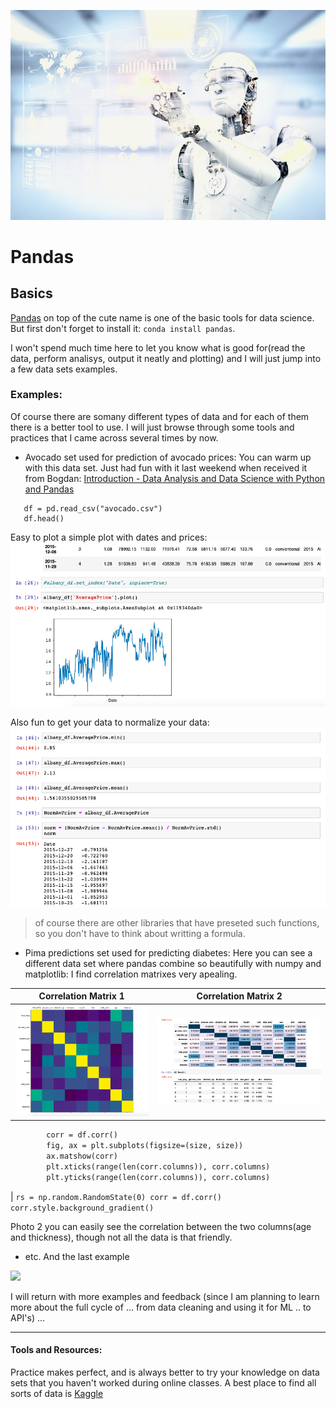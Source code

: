 ![robo](/images/robo22.jpeg)

# Pandas 

## Basics 

[Pandas](https://pandas.pydata.org/) on top of the cute name is one of the basic tools for data science. But first don't forget to install it: `conda install pandas`.

I won't spend much time here to let you know what is good for(read the data, perform analisys, output it neatly and plotting)  and I will just jump into a few data sets examples. 

### Examples: 

Of course there are somany different types of data and for each of them there is a better tool to use. I will just browse through some tools and practices that I came across several times by now. 

* Avocado set used for prediction of avocado prices:
You can warm up with this data set. Just had fun with it last weekend when received it from Bogdan: [Introduction - Data Analysis and Data Science with Python and Pandas](https://youtu.be/nLw1RNvfElg)

```import pandas as pd
   df = pd.read_csv("avocado.csv")
   df.head()
```
Easy to plot a simple plot with dates and prices:
![pandas](/images/pandas1.png)

Also fun to get your data to normalize your data: 
![pandas](/images/datanormalizer.png)
> of course there are other libraries that have preseted such functions, so you don't have to think about writting a formula.

* Pima predictions set used for predicting diabetes:
Here you can see a different data set where pandas combine so beautifully with numpy and matplotlib: I find correlation matrixes very apealing. 

Correlation Matrix 1 | Correlation Matrix 2
-------------------  | --------------------
![pandas](/images/correlmatrix2.png) | ![pandas](/images/correlmatrix3.png)
  ```def plot_corr(df, size=11):
          corr = df.corr()
          fig, ax = plt.subplots(figsize=(size, size))
          ax.matshow(corr)
          plt.xticks(range(len(corr.columns)), corr.columns)
          plt.yticks(range(len(corr.columns)), corr.columns)
```
| ```rs = np.random.RandomState(0)
           corr = df.corr()
           corr.style.background_gradient()```

Photo 2 you can easily see the correlation between the two columns(age and thickness), though not all the data is that friendly. 


* etc. 
And the last example

![](images/)

I will return with more examples and feedback (since I am planning to learn more about the full cycle of ... from data cleaning and using it for ML .. to API's) ... 

-----------------------------------

#### Tools and Resources: 

Practice makes perfect, and is always better to try your knowledge on data sets that you haven't worked during online classes. A best place to find all sorts of data is [Kaggle](https://www.kaggle.com/)


